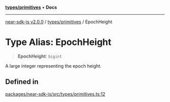 [**types/primitives**](../README.md) • **Docs**

***

[near-sdk-js v2.0.0](../../../packages.md) / [types/primitives](../README.md) / EpochHeight

# Type Alias: EpochHeight

> **EpochHeight**: `bigint`

A large integer representing the epoch height.

## Defined in

[packages/near-sdk-js/src/types/primitives.ts:12](https://github.com/dim-daskalov/near-sdk-js/blob/0bae67c8fac52fa6fac6b3698d8164f5618f8e2c/packages/near-sdk-js/src/types/primitives.ts#L12)
